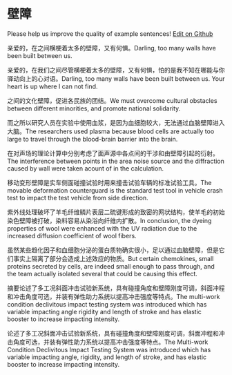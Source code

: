 # 壁障

Please help us improve the quality of example sentences! [Edit on Github](https://github.com/jiyushe/jiyu-example-sentence-source/blob/main/chinese/bizhang.md)

<p><span class="chinese">亲爱的，在之间横梗着太多的壁障，又有何惧。</span><span class="english">Darling, too many walls have been built between us.</span></p>

<p><span class="chinese">亲爱的，在我们之间尽管横梗着太多的壁障，又有何惧，怕的是我不知在哪能与你驿动向上的心对语。</span><span class="english">Darling, too many walls have been built between us. Your heart is up where I can not find.</span></p>

<p><span class="chinese">之间的文化壁障，促进各民族的团结。</span><span class="english">We must overcome cultural obstacles between different minorities, and promote national solidarity.</span></p>

<p><span class="chinese">而之所以研究人员在实验中使用血浆，是因为血细胞较大，无法通过血脑壁障进入大脑。</span><span class="english">The researchers used plasma because blood cells are actually too large to travel through the blood-brain barrier into the brain.</span></p>

<p><span class="chinese">在对声场的理论计算中分别考虑了面声源中各点间的干涉和由壁障引起的衍射。</span><span class="english">The interference between points in the area noise source and the diffraction caused by wall were taken acount of in the calculation.</span></p>

<p><span class="chinese">移动变形壁障是实车侧面碰撞试验时用来撞击试验车辆的标准试验工具。</span><span class="english">The movable deformation counterguard is the standard test tool in vehicle crash test to impact the test vehicle from side direction.</span></p>

<p><span class="chinese">紫外线处理破坏了羊毛纤维鳞片表层二硫键形成的致密的网状结构，使羊毛的初始染色壁障被打破，染料容易从染浴向纤维内扩散。</span><span class="english">In conclusion, the dyeing properties of wool were enhanced with the UV radiation due to the increased diffusion coefficient of wool fibers.</span></p>

<p><span class="chinese">虽然某些趋化因子和血细胞分泌的蛋白质物确实很小，足以通过血脑壁障，但是它们事实上隔离了部分会造成上述效应的物质。</span><span class="english">But certain chemokines, small proteins secreted by cells, are indeed small enough to pass through, and the team actually isolated several that could be causing this effect.</span></p>

<p><span class="chinese">摘要论述了多工况斜面冲击试验新系统，具有碰撞角度和壁障刚度可调，斜面冲程和冲击角度可选，并装有弹性助力系统以提高冲击强度等特点。</span><span class="english">The multi-work condition declivitous impact testing system was introduced which has variable impacting angle rigidity and length of stroke and has elastic booster to increase impacting intensity.</span></p>

<p><span class="chinese">论述了多工况斜面冲击试验新系统，具有碰撞角度和壁障刚度可调，斜面冲程和冲击角度可选，并装有弹性助力系统以提高冲击强度等特点。</span><span class="english">The Multi-work Condition Declivitous Impact Testing System was introduced which has variable impacting angle, rigidity, and length of stroke, and has elastic booster to increase impacting intensity.</span></p>

